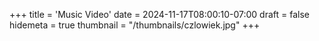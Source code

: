 +++
title = 'Music Video'
date = 2024-11-17T08:00:10-07:00
draft = false
hidemeta = true
thumbnail = "/thumbnails/czlowiek.jpg"
+++
